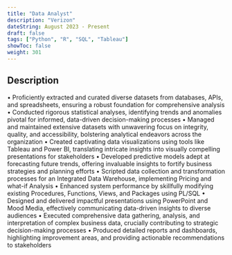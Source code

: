 ```yaml
---
title: "Data Analyst"
description: "Verizon"
dateString: August 2023 - Present
draft: false
tags: ["Python", "R", "SQL", "Tableau"]
showToc: false
weight: 301
--- 
```


## Description

•	Proficiently extracted and curated diverse datasets from databases, APIs, and spreadsheets, ensuring a robust foundation for comprehensive analysis
•	Conducted rigorous statistical analyses, identifying trends and anomalies pivotal for informed, data-driven decision-making processes
•	Managed and maintained extensive datasets with unwavering focus on integrity, quality, and accessibility, bolstering analytical endeavors across the organization
•	Created captivating data visualizations using tools like Tableau and Power BI, translating intricate insights into visually compelling presentations for stakeholders
•	Developed predictive models adept at forecasting future trends, offering invaluable insights to fortify business strategies and planning efforts
•	Scripted data collection and transformation processes for an Integrated Data Warehouse, implementing Pricing and what-if Analysis
•	Enhanced system performance by skillfully modifying existing Procedures, Functions, Views, and Packages using PL/SQL
•	Designed and delivered impactful presentations using PowerPoint and Mood Media, effectively communicating data-driven insights to diverse audiences
•	Executed comprehensive data gathering, analysis, and interpretation of complex business data, crucially contributing to strategic decision-making processes
•	Produced detailed reports and dashboards, highlighting improvement areas, and providing actionable recommendations to stakeholders


<!-- - Conducted in-depth analysis of datasets using Python resulting in a 20% improvement in data quality and accuracy.
- Cleaned and standardized records, by reducing data entry errors by 40% and enhancing data integrity.
- Implemented data validation checks, reducing data discrepancies by 20% and ensuring high data accuracy.
- Developed and maintained 10+ complex SQL queries, optimizing data retrieval time by 30% and reducing database load.
- Created and presented 20+ interactive data visualizations using Tableau, improving data accessibility and understanding for stakeholders.
- Conducted A/B tests to optimize user engagement and analyzed results using R to make data-driven decisions.
- Managed key performance indicators (KPIs) and created interactive Tableau dashboards, contributing to a 15% enhancement in data-driven decision-making.
- Collaborated with cross-functional teams, including developers and business analysts, ensuring data-driven decisions and timely project deliveries.
- Assisted in generating daily, weekly, and monthly reports for senior management, ensuring accurate and timely information for decision-making. -->

